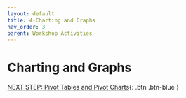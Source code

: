 ```yaml
---
layout: default
title: 4-Charting and Graphs
nav_order: 3
parent: Workshop Activities
---
```

# Charting and Graphs 

[NEXT STEP: Pivot Tables and Pivot Charts](pivot-tables-charts.html){: .btn .btn-blue }
